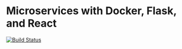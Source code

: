 # Microservices with Docker, Flask, and React

[![Build Status](https://travis-ci.org/Muhinyuzi/testdriven-app.svg?branch=master)](https://travis-ci.com/Muhinyuzi/testdriven-app)